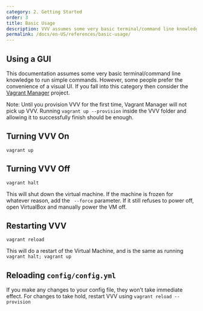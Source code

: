 ```yaml
---
category: 2. Getting Started
order: 3
title: Basic Usage
description: VVV assumes some very basic terminal/command line knowledge but Vagrant Manager allows your to manage Vagrant with a visual UI.
permalink: /docs/en-US/references/basic-usage/
---
```


## Using a GUI

This documentation assumes some very basic terminal/command line knowledge to run simple commands. However, some people prefer the convenience of a visual UI. If you fall into this category then consider the [Vagrant Manager](http://vagrantmanager.com/) project.

Note: Until you provision VVV for the first time, Vagrant Manager will not pick up VVV. Running `vagrant up --provision`  inside the VVV folder and allowing it to successfully finish should be enough.

## Turning VVV On

```shell
vagrant up
```

## Turning VVV Off

```shell
vagrant halt
```

This will shut down the virtual machine. If the machine is frozen for whatever reason, add the ` --force` parameter. If it still refuses to power off, open VirtualBox and manually power the VM off.

## Restarting VVV

```shell
vagrant reload
```

This will do a restart of the Virtual Machine, and is the same as running `vagrant halt; vagrant up`

## Reloading `config/config.yml`

If you make any changes to your config file, they won't take immediate effect. For changes to take hold, restart VVV using `vagrant reload --provision`
